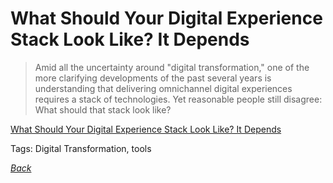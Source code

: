 # What Should Your Digital Experience Stack Look Like? It Depends

> Amid all the uncertainty around "digital transformation," one of the more clarifying developments of the past several years is understanding that delivering omnichannel digital experiences requires a stack of technologies. Yet reasonable people still disagree: What should that stack look like?

[What Should Your Digital Experience Stack Look Like? It Depends](https://www.cmswire.com/digital-experience/what-should-your-digital-experience-stack-look-like-it-depends/)

Tags: Digital Transformation, tools

[_Back_](README.md)
